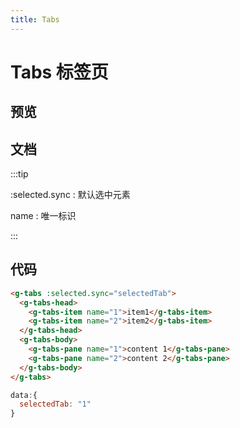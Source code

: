 ```yaml
---
title: Tabs
---
```

# Tabs 标签页

## 预览

<ClientOnly><tabs-demos></tabs-demos></ClientOnly>

## 文档

:::tip

:selected.sync : 默认选中元素

name : 唯一标识

:::

## 代码

```html
<g-tabs :selected.sync="selectedTab">
  <g-tabs-head>
    <g-tabs-item name="1">item1</g-tabs-item>
    <g-tabs-item name="2">item2</g-tabs-item>
  </g-tabs-head>
  <g-tabs-body>
    <g-tabs-pane name="1">content 1</g-tabs-pane>
    <g-tabs-pane name="2">content 2</g-tabs-pane>
  </g-tabs-body>
</g-tabs>
```

```js
data:{
  selectedTab: "1"
}
```